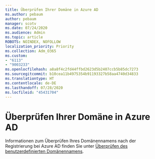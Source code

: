 ```yaml
---
title: Überprüfen Ihrer Domäne in Azure AD
ms.author: pebaum
author: pebaum
manager: scotv
ms.date: 07/24/2020
ms.audience: Admin
ms.topic: article
ROBOTS: NOINDEX, NOFOLLOW
localization_priority: Priority
ms.collection: Adm_O365
ms.custom:
- "6113"
- "9003233"
ms.openlocfilehash: a8a8f4c2fd44ffbd2623d5b2407ccb5b85dc7273
ms.sourcegitcommit: b10cea11b4975354b91193327b58aa4740d34833
ms.translationtype: HT
ms.contentlocale: de-DE
ms.lasthandoff: 07/28/2020
ms.locfileid: "45431704"
---
```

# <a name="verify-your-domain-in-azure-ad"></a>Überprüfen Ihrer Domäne in Azure AD

Informationen zum Überprüfen Ihres Domänennamens nach der Registrierung bei Azure AD finden Sie unter [Überprüfen des benutzerdefinierten Domänennamens](https://docs.microsoft.com/azure/active-directory/fundamentals/add-custom-domain#verify-your-custom-domain-name).
